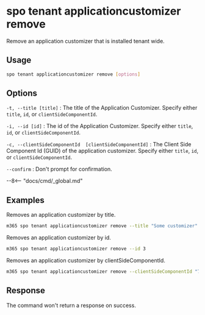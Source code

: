 # spo tenant applicationcustomizer remove

Remove an application customizer that is installed tenant wide.

## Usage

```sh
spo tenant applicationcustomizer remove [options]
```

## Options

`-t, --title [title]`
: The title of the Application Customizer. Specify either `title`, `id`, or `clientSideComponentId`.

`-i, --id [id]`
: The id of the Application Customizer. Specify either `title`, `id`, or `clientSideComponentId`.

`-c, --clientSideComponentId  [clientSideComponentId]`
: The Client Side Component Id (GUID) of the application customizer. Specify either `title`, `id`, or `clientSideComponentId`.

`--confirm`
: Don't prompt for confirmation.

--8<-- "docs/cmd/_global.md"

## Examples

Removes an application customizer by title.

```sh
m365 spo tenant applicationcustomizer remove --title "Some customizer"
```

Removes an application customizer by id.

```sh
m365 spo tenant applicationcustomizer remove --id 3
```

Removes an application customizer by clientSideComponentId.

```sh
m365 spo tenant applicationcustomizer remove --clientSideComponentId "7096cded-b83d-4eab-96f0-df477ed7c0bc"
```

## Response

The command won't return a response on success.
